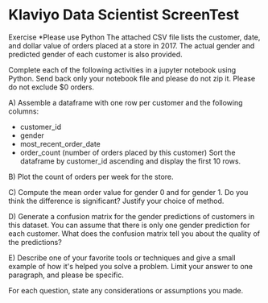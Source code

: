# Klaviyo Data Scientist ScreenTest
Exercise
*Please use Python 
The attached CSV file lists the customer, date, and dollar value of orders placed at a store in 2017. The actual gender and predicted gender of each customer is also provided.

Complete each of the following activities in a jupyter notebook using Python. Send back only your notebook file and please do not zip it. Please do not exclude $0 orders.

A) Assemble a dataframe with one row per customer and the following columns:

* customer_id
* gender
* most_recent_order_date
* order_count (number of orders placed by this customer)
Sort the dataframe by customer_id ascending and display the first 10 rows.

B) Plot the count of orders per week for the store.

C) Compute the mean order value for gender 0 and for gender 1. Do you think the difference is significant? Justify your choice of method.

D) Generate a confusion matrix for the gender predictions of customers in this dataset. You can assume that there is only one gender prediction for each customer. What does the confusion matrix tell you about the quality of the predictions?

E) Describe one of your favorite tools or techniques and give a small example of how it's helped you solve a problem. Limit your answer to one paragraph, and please be specific.

For each question, state any considerations or assumptions you made.
